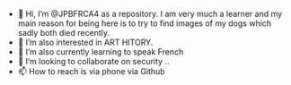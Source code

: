 - 👋 Hi, I’m @JPBFRCA4 as a repository.  I am very much a learner and my main reason for being here is to try to find images of my dogs which sadly both died recently.
- 👀 I’m also interested in ART HITORY.
- 🌱 I’m also currently learning to speak French
- 💞️ I’m looking to collaborate on security ..
- 📫 How to reach is via phone via Github

<!---
JPBFRCA4/JPBFRCA4 is a ✨ special ✨ repository because its `README.md` (this file) appears on your GitHub profile.
You can click the Preview link to take a look at your changes.
--->
